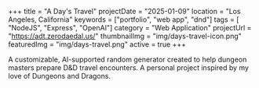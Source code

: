 +++
title = "A Day's Travel"
projectDate = "2025-01-09"
location = "Los Angeles, California"
keywords = ["portfolio", "web app", "dnd"]
tags = [ "NodeJS", "Express", "OpenAI"]
category = "Web Application"
projectUrl = "https://adt.zerodaedal.us/"
thumbnailImg = "img/days-travel-icon.png"
featuredImg = "img/days-travel.png"
active = true
+++

A customizable, AI-supported random generator created to help dungeon masters prepare D&D travel encounters. A personal project inspired by my love of Dungeons and Dragons.
